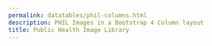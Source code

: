 ```yaml
---
permalink: datatables/phil-columns.html
description: PHIL Images in a Bootstrap 4 Column layout
title: Public Health Image Library
---
```


<html lang="en">
<head>
	<meta charset="UTF-8">
	<title>PHIL - Datatables v2</title>
	<meta content="width=device-width, initial-scale=1" name="viewport">
	<link href='https://cdnjs.cloudflare.com/ajax/libs/material-design-icons/3.0.1/iconfont/material-icons.min.css' rel='stylesheet'>
	<link href='https://cdn.datatables.net/v/bs4-4.1.1/dt-1.10.20/datatables.min.css' rel='stylesheet'>
	<style>
	 table {
	 display: none;
	}

	.btn i {
	 font-size: 2rem;
	 position: relative;
	 top: 10px;
	 line-height: 0;
	}

	.card-img-top {
	 max-height: 400px;
	}

	.card-subtitle {
	 color: #bdbdbd;
	 font-size: .875rem;
	}

	.card-body {
	 color: #000;
	}

	.card:hover {
	 text-decoration: none;
	}

	.dataTables_wrapper .dataTables_paginate .paginate_button {
	 padding: 0;
	}
	.dataTables_wrapper .dataTables_paginate .paginate_button:hover {
	 border: 1px solid #dee2e6;
	 background: transparent;
	}

	@media (max-width: 991.98px) {
	 .modal {
	   padding: 0 !important;
	 }

	 .modal-lg {
	   max-width: 100%;
	   margin: 0;
	 }

	 .modal-body {
	   padding: .5rem;
	 }
	}
	@media (max-width: 991.98px) {
	 .modal {
	   padding: 0 !important;
	 }

	 .modal-lg {
	   max-width: 100%;
	   margin: 0;
	 }

	 .modal-body {
	   padding: 1rem;
	 }
	}
	@media (min-width: 992px) {
	 .modal-xlg {
	   max-width: 1000px;
	 }
	}
	@media (max-width: 767.98px) {
	 .modal-body {
	   padding: .5rem;
	 }
	}
	</style>
</head>
<body translate="no">
	<div class="container mt-5 mb-5">
		<h3>PHIL using DataTables.js Column Layout</h3><a class="btn btn-outline-primary" href="#" id="card"><i class="material-icons">view_module</i> Card</a> <a class="btn btn-outline-secondary" href="#" id="details"><i class="material-icons">view_stream</i> Details</a>
		<table id="results"></table>
	</div>
	<script src='https://cdnjs.cloudflare.com/ajax/libs/jquery/3.4.1/jquery.min.js'></script> 
	<script src='https://cdnjs.cloudflare.com/ajax/libs/moment.js/2.24.0/moment.min.js'></script> 
	<script src='https://cdn.datatables.net/v/bs4-4.1.1/dt-1.10.20/datatables.min.js'></script> 
	<script>
        $( '#card' ).on( 'click', function() {
            sessionStorage.viewType = 'card';
            init();
        } );

        $( '#details' ).on( 'click', function() {
            sessionStorage.viewType = 'details';
            init();
        } );

        function init() {
        if ( $.fn.DataTable.isDataTable( '#results' ) ) {
            $( '#results' ).DataTable().clear().destroy();
        }
        
        sessionStorage.viewType = sessionStorage.viewType || 'card';
        
        if( sessionStorage.viewType === 'card' ) {
            $( '#card' ).removeClass( 'btn-outline-secondary' ).addClass( 'btn-outline-primary' );
            $( '#details' ).removeClass( 'btn-outline-primary' ).addClass( 'btn-outline-secondary' );
        } else {
            $( '#card' ).removeClass( 'btn-outline-primary' ).addClass( 'btn-outline-secondary' );
            $( '#details' ).removeClass( 'btn-outline-secondary' ).addClass( 'btn-outline-primary' );
        }

        var url = 'https://raw.githubusercontent.com/peterbenoit/cdn/master/data/datatables/phil/media.json';

            $( '#results' )
            .on( 'preInit.dt', function() {
                console.log( 'preInit' );

                // append the output div
                $( this ).after( '<div id="out"></div>' );
            } ).DataTable( {
            ajax: {
                url: url,
                dataSrc: 'results'
            },
            columns: [ {
                data: 'name',
                defaultContent: 'missing'
            },
            {
                data: 'description',
                defaultContent: 'missing'
            } ],
            pageLength: 9,
            stateSave: true,
            lengthChange: false,
            dom: '<"top"flp>rt<"bottom"i><"clear">',
            rowCallback: function( row, data, index ) {
                console.log( 'rowCallback', data );
                
                if( sessionStorage.viewType === 'card' ) {
                    drawCard( data );
                } else {
                    drawDetails( data );
                }
            },
            preDrawCallback: function( settings ) {
                console.log( 'preDrawCallback' );

                // empty the output (if it exists) prior to redrawing
                $( '#out' ).empty();
            },
            drawCallback: function( settings ) {
                
                if( sessionStorage.viewType === 'card' ) {
                    // after the rows (columns) have been generated, wrap them into rows as needed
                    // var divs = $( '#out > .col-lg-4' );
                    // for ( var i = 0; i < divs.length; i += 3 ) {
                    //     divs.slice( i, i + 3 ).wrapAll( '<div class="row mb-3"></div>' );
                    // }    
                    $( '#out' ).addClass( 'card-columns' );       
                } else {
                    $( '#out > .col' ).wrap( '<div class="row"></div>' );
                }

                console.log( 'drawCallback' );
            },
            initComplete: function( settings ) { 
                finalize();
                // this is the only way I could reliably maintain scroll position in Win Chrome
                $( 'html,body' ).animate({ scrollTop: sessionStorage.scrollPos || 0 }, 100 );
            }
        } );    
        }

        function drawCard( data ) {
            var opencard = '<a href="'+data['targetUrl']+'" id="'+data['id']+'" target="_blank" class="card" style="border: 1px solid rgba(0,0,0,.125)">',
                cardbody = '<div class="card-body">',
                cardimg = '<img class="card-img-top" src="'+ data.enclosures[0].resourceUrl+'" alt="">',
                carddate = '<div class="card-subtitle">'+ moment( data.datePublished ).format('LL') +'</div>',
                close = '</div>',
                closecard = '</a></div>',
                description = '',
                output = '';

            if( 'undefined' === typeof data['description'] ) {
                description = '<span class="mark mark-yellow">NO DESCRIPTION PROVIDED</span>';
            } else {
                description = data['description'].toString().replace( /<[^>]*>?/gm, '' ).trim();
            }

            // output += '<div class="card-title h4">' + data['name'].toString().trim() + '</div>';
            output += '<div class="card-title h4">ID: ' + data['id'] + '</div>';
            output += carddate
            // output += '<div class="url">' + data['targetUrl'].toString().trim() + '</div>';

            if( description.length > 150 ) {
                output += '<p>' + description.substr( 0,150 ) + '&hellip;' + '</p>';
            } else {
                output += '<p>' + description + '</p>'; 
            }

            $( '#out' ).append( opencard + cardimg + cardbody + output + close + closecard );
        }

        function drawDetails( data ) {
            var openrow = '<div class="row">',
                opencard = '<div class="col mb-2"><a href="'+data['targetUrl']+'" class="card h-100" style="border: 1px solid rgba(0,0,0,.125)">',
                cardbody = '<div class="card-body"><div class="row">',
                cardimg = '<div class="col-4"><img class="card-img-left w-100" src="'+ data.enclosures[0].resourceUrl+'" alt=""></div>',
                carddate = '<div class="card-subtitle">'+ moment( data.datePublished ).format('LL') +'</div>',
                closebody = '</div></div>',
                closecard = '</a></div>',
                description = '',
                output = '<div class="col"><div class="card-title h4">' + data['name'].toString().trim() + '</div>';

            if( 'undefined' === typeof data['description'] ) {
                description = '<span class="mark mark-yellow">NO DESCRIPTION PROVIDED</span>';
            } else {
                description = data['description'].toString().replace( /<[^>]*>?/gm, '' ).trim();
            }

            output += carddate

            if( description.length > 500 ) {
                output += '<p>' + description.substr( 0,500 ) + '&hellip;' + '</p>';
            } else {
                output += '<p>' + description + '</p>'; 
            }

            $( '#out' ).append( opencard + cardbody + cardimg + output + '</div>' + closebody + closecard );
        }

        function drawModal( id ) {
            var open = '<div id="preview-modal" class="modal fade" role="dialog"><div class="modal-dialog modal-lg modal-xlg"><div class="modal-content"><div class="modal-header"><button type="button" class="close" data-dismiss="modal">&times;</button></div><div class="modal-body">',
                close = '</div><div class="modal-footer"></div></div></div></div>',
                body = '';
            
            $.getJSON( 'https://tools.cdc.gov/api/v2/resources/media/' + id + '.json', function( data ) {
                var r = data.results[0];
                
                console.log( r );

                body += '<img src="' + r.enclosures[0].resourceUrl + '" class="w-100 mb-3" />';
                body += '<h4>ID: ' + r.id + '</h4>';
                body += '<p>' + r.description + '</p>';
                body += '<p><a href="https://phil.cdc.gov/PHIL_Images/'+id+'/'+id+'.tif">Download High Resolution Image</a></p>';

                    // output += ;
                $( 'body' ).append( open + body + close );
                
                $( '#preview-modal' ).modal( 'show' ).on( 'hidden.bs.modal', function ( e ) {
                    $( this ).remove();
                } );        
            } );
        }

        function finalize() {
        $( 'a.card' ).on( 'click', function( e ) {
            e.preventDefault();
            
            drawModal( this.id );
        } )
        }

        $( function( e ) {
            init();
        } );

        $( window ).scroll( function() {
            sessionStorage.scrollPos = $( window ).scrollTop();
        } );

        // we update the querystring on events which keeps our event state in history, but doesn't allow refresh on back/forward button nav
        // this captures that navigation and redirects 
        window.onpopstate = function(event) {
            //console.log("location: " + document.location + ", state: " + JSON.stringify(event.state));
            top.location.href = document.location;
        };        
	</script>
</body>
</html>
